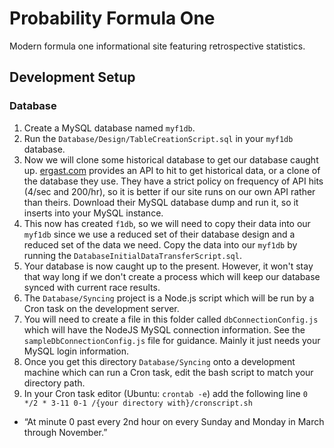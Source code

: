 # Probability Formula One
Modern formula one informational site featuring retrospective statistics.

## Development Setup
### Database
1. Create a MySQL database named `myf1db`.
3. Run the `Database/Design/TableCreationScript.sql` in your `myf1db` database.
3. Now we will clone some historical database to get our database caught up. [ergast.com](http://ergast.com/mrd/db/) provides an API  to hit to get historical data, or a clone of the database they use. They have a strict policy on frequency of API hits (4/sec and 200/hr), so it is better if our site runs on our own API rather than theirs. Download their MySQL database dump and run it, so it inserts into your MySQL instance.
4. This now has created `f1db`, so we will need to copy their data into our `myf1db` since we use a reduced set of their database design and a reduced set of the data we need. Copy the data into our `myf1db` by running the `DatabaseInitialDataTransferScript.sql`.
5. Your database is now caught up to the present. However, it won't stay that way long if we don't create a process which will keep our database synced with current race results.
6. The `Database/Syncing` project is a Node.js script which will be run by a Cron task on the development server.
7. You will need to create a file in this folder called `dbConnectionConfig.js` which will have the NodeJS MySQL connection information. See the `sampleDbConnectionConfig.js` file for guidance. Mainly it just needs your MySQL login information.
8. Once you get this directory `Database/Syncing` onto a development machine which can run a Cron task, edit the bash script to match your directory path.
9. In your Cron task editor (Ubuntu: `crontab -e`) add the following line `0 */2 * 3-11 0-1 /{your directory with}/cronscript.sh`
 - “At minute 0 past every 2nd hour on every Sunday and Monday in March through November.”
